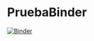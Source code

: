 # PruebaBinder
[![Binder](https://mybinder.org/badge_logo.svg)](https://mybinder.org/v2/gh/jparales%2FPruebaBinderhttps%3A%2F%2Fgithub.com%2Fjparales%2FPruebaBinder/HEAD)
